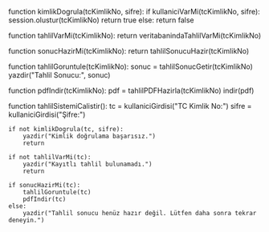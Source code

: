 function kimlikDogrula(tcKimlikNo, sifre):
    if kullaniciVarMi(tcKimlikNo, sifre):
        session.olustur(tcKimlikNo)
        return true
    else:
        return false

function tahlilVarMi(tcKimlikNo):
    return veritabanindaTahlilVarMi(tcKimlikNo)

function sonucHazirMi(tcKimlikNo):
    return tahlilSonucuHazir(tcKimlikNo)

function tahlilGoruntule(tcKimlikNo):
    sonuc = tahlilSonucGetir(tcKimlikNo)
    yazdir("Tahlil Sonucu:", sonuc)

function pdfIndir(tcKimlikNo):
    pdf = tahlilPDFHazirla(tcKimlikNo)
    indir(pdf)

function tahlilSistemiCalistir():
    tc = kullaniciGirdisi("TC Kimlik No:")
    sifre = kullaniciGirdisi("Şifre:")

    if not kimlikDogrula(tc, sifre):
        yazdir("Kimlik doğrulama başarısız.")
        return

    if not tahlilVarMi(tc):
        yazdir("Kayıtlı tahlil bulunamadı.")
        return

    if sonucHazirMi(tc):
        tahlilGoruntule(tc)
        pdfIndir(tc)
    else:
        yazdir("Tahlil sonucu henüz hazır değil. Lütfen daha sonra tekrar deneyin.")
